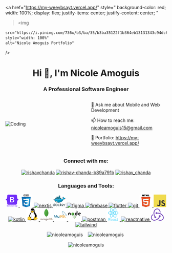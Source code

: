 <a
href="https://my-weeybsayt.vercel.app/"
style="
background-color: red;
width: 100%;
display: flex;
justify-items: center;
justify-content: center;
"

> <img

    src="https://i.pinimg.com/736x/b3/ba/35/b3ba35122f1b364eb13131343c94dc67.jpg"
    style="width: 100%"
    alt="Nicole Amoguis Portfolio"

/>
</a>

<h1 align="center">Hi 👋, I'm Nicole Amoguis</h1>
<h3 align="center">A Professional Software Engineer</h3>

<div
  style="
    display: flex;
    flex-direction: row;
    justify-content: center;
    align-items: center;
    width: 100%;
    gap: 1rem;
  "
>
  <div style="width: 50%">
    <img
      align="right"
      alt="Coding"
      src="https://cdn.dribbble.com/users/1162077/screenshots/3848914/programmer.gif"
      style="width: 400px; height: auto"
    />
  </div>
  <div style="width: 50%">
    <p>💬 Ask me about Mobile and Web Development</p>
    <p>
      📫 How to reach me:
      <a href="mailto:nicoleamoguis15@gmail.com">nicoleamoguis15@gmail.com</a>
    </p>
    <p>
      🔗 Portfolio:
      <a href="https://my-weeybsayt.vercel.app/" target="blank">https://my-weeybsayt.vercel.app/</a>
    </p>
  </div>
</div>

<h3 align="center">Connect with me:</h3>
<p align="center">
  <a href="https://x.com/coolni_15" target="blank"
    ><img
      align="center"
      src="https://raw.githubusercontent.com/rahuldkjain/github-profile-readme-generator/master/src/images/icons/Social/twitter.svg"
      alt="rishavchanda"
      height="30"
      width="40"
  /></a>
  <a
    href="https://linkedin.com/in/rishav-chanda-b89a791b3](https://www.linkedin.com/in/nicole-amoguis-282427284"
    target="blank"
    ><img
      align="center"
      src="https://raw.githubusercontent.com/rahuldkjain/github-profile-readme-generator/master/src/images/icons/Social/linked-in-alt.svg"
      alt="rishav-chanda-b89a791b"
      height="30"
      width="40"
  /></a>
  <a href="https://www.instagram.com/nicole_amoguis/" target="blank"
    ><img
      align="center"
      src="https://raw.githubusercontent.com/rahuldkjain/github-profile-readme-generator/master/src/images/icons/Social/instagram.svg"
      alt="rishav_chanda"
      height="30"
      width="40"
  /></a>
</p>

<h3 align="center">Languages and Tools:</h3>
<p align="center">
  <a href="https://getbootstrap.com" target="_blank" rel="noreferrer">
    <img
      src="https://raw.githubusercontent.com/devicons/devicon/master/icons/bootstrap/bootstrap-plain-wordmark.svg"
      alt="bootstrap"
      width="40"
      height="40"
    />
  </a>
  <a href="https://www.w3schools.com/css/" target="_blank" rel="noreferrer">
    <img
      src="https://raw.githubusercontent.com/devicons/devicon/master/icons/css3/css3-original-wordmark.svg"
      alt="css3"
      width="40"
      height="40"
    />
  </a>
  <a href="https://nextjs.org/" target="_blank" rel="noreferrer">
    <img
      src="https://i.pinimg.com/1200x/32/9a/d8/329ad85f4ab2047cae13d582274f9270.jpg"
      alt="nextjs"
      width="40"
      height="40"
    />
  </a>
  <a href="https://www.docker.com/" target="_blank" rel="noreferrer">
    <img
      src="https://raw.githubusercontent.com/devicons/devicon/master/icons/docker/docker-original-wordmark.svg"
      alt="docker"
      width="40"
      height="40"
    />
  </a>
  <a href="https://www.figma.com/" target="_blank" rel="noreferrer">
    <img
      src="https://www.vectorlogo.zone/logos/figma/figma-icon.svg"
      alt="figma"
      width="40"
      height="40"
    />
  </a>
  <a href="https://firebase.google.com/" target="_blank" rel="noreferrer">
    <img
      src="https://www.vectorlogo.zone/logos/firebase/firebase-icon.svg"
      alt="firebase"
      width="40"
      height="40"
    />
  </a>
  <a href="https://flutter.dev" target="_blank" rel="noreferrer">
    <img
      src="https://www.vectorlogo.zone/logos/flutterio/flutterio-icon.svg"
      alt="flutter"
      width="40"
      height="40"
    />
  </a>
  <a href="https://git-scm.com/" target="_blank" rel="noreferrer">
    <img
      src="https://www.vectorlogo.zone/logos/git-scm/git-scm-icon.svg"
      alt="git"
      width="40"
      height="40"
    />
  </a>
  <a href="https://www.w3.org/html/" target="_blank" rel="noreferrer">
    <img
      src="https://raw.githubusercontent.com/devicons/devicon/master/icons/html5/html5-original-wordmark.svg"
      alt="html5"
      width="40"
      height="40"
    />
  </a>
  <a
    href="https://developer.mozilla.org/en-US/docs/Web/JavaScript"
    target="_blank"
    rel="noreferrer"
  >
    <img
      src="https://raw.githubusercontent.com/devicons/devicon/master/icons/javascript/javascript-original.svg"
      alt="javascript"
      width="40"
      height="40"
    />
  </a>
  <a href="http://typescriptlang.org/" target="_blank" rel="noreferrer">
    <img
      src="https://i.pinimg.com/1200x/46/8a/22/468a2248751e4184583b9246adacc706.jpg"
      alt="kotlin"
      width="40"
      height="40"
    />
  </a>
  <a href="https://www.linux.org/" target="_blank" rel="noreferrer">
    <img
      src="https://raw.githubusercontent.com/devicons/devicon/master/icons/linux/linux-original.svg"
      alt="linux"
      width="40"
      height="40"
    />
  </a>
  <a href="https://www.mongodb.com/" target="_blank" rel="noreferrer">
    <img
      src="https://raw.githubusercontent.com/devicons/devicon/master/icons/mongodb/mongodb-original-wordmark.svg"
      alt="mongodb"
      width="40"
      height="40"
    />
  </a>
  <a href="https://www.mysql.com/" target="_blank" rel="noreferrer">
    <img
      src="https://raw.githubusercontent.com/devicons/devicon/master/icons/mysql/mysql-original-wordmark.svg"
      alt="mysql"
      width="40"
      height="40"
    />
  </a>
  <a href="https://nodejs.org" target="_blank" rel="noreferrer">
    <img
      src="https://raw.githubusercontent.com/devicons/devicon/master/icons/nodejs/nodejs-original-wordmark.svg"
      alt="nodejs"
      width="40"
      height="40"
    />
  </a>
  <a href="https://postman.com" target="_blank" rel="noreferrer">
    <img
      src="https://www.vectorlogo.zone/logos/getpostman/getpostman-icon.svg"
      alt="postman"
      width="40"
      height="40"
    />
  </a>
  <a href="https://reactjs.org/" target="_blank" rel="noreferrer">
    <img
      src="https://raw.githubusercontent.com/devicons/devicon/master/icons/react/react-original-wordmark.svg"
      alt="react"
      width="40"
      height="40"
    />
  </a>
  <a href="https://reactnative.dev/" target="_blank" rel="noreferrer">
    <img
      src="https://reactnative.dev/img/header_logo.svg"
      alt="reactnative"
      width="40"
      height="40"
    />
  </a>
  <a href="https://redux.js.org" target="_blank" rel="noreferrer">
    <img
      src="https://raw.githubusercontent.com/devicons/devicon/master/icons/redux/redux-original.svg"
      alt="redux"
      width="40"
      height="40"
    />
  </a>
  <a href="https://tailwindcss.com/" target="_blank" rel="noreferrer">
    <img
      src="https://www.vectorlogo.zone/logos/tailwindcss/tailwindcss-icon.svg"
      alt="tailwind"
      width="40"
      height="40"
    />
  </a>
</p>

<div
  style="
    display: flex;
    flex-direction: row;
    justify-content: center;
    align-items: center;
    width: 100%;
    gap: 1rem;
  "
>
  <div class="width: 50%">
    <img
      align="right"
      src="https://github-readme-stats.vercel.app/api/top-langs?username=viltLaravel&show_icons=true&locale=en&layout=compact&theme=tokyonight"
      alt="nicoleamoguis"
    />
  </div>
  <div class="width: 50%">
    &nbsp;<img
      align="left"
      src="https://github-readme-stats.vercel.app/api?username=viltLaravel&show_icons=true&locale=en&theme=tokyonight"
      alt="nicoleamoguis"
    />
  </div>
</div>
<p align="center" style="width: 100%">
  <img
    align="center"
    src="https://github-readme-streak-stats.herokuapp.com/?user=viltLaravel&&theme=tokyonight"
    alt="nicoleamoguis"
  />
</p>
